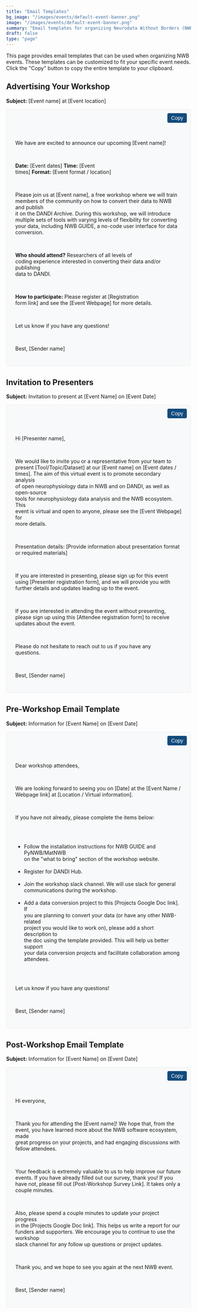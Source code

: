```yaml
---
title: "Email Templates"
bg_image: "/images/events/default-event-banner.png"
image: "/images/events/default-event-banner.png"
summary: "Email templates for organizing Neurodata Without Borders (NWB) events."
draft: false
type: "page"
---
```


<style>
.email-template {
  background-color: #f8f9fa;
  border: 1px solid #e9ecef;
  border-radius: 5px;
  padding: 1.5rem;
  margin-bottom: 2rem;
  position: relative;
}

.copy-btn {
  position: absolute;
  top: 10px;
  right: 10px;
  background-color: #114B7C;
  color: white;
  border: none;
  border-radius: 4px;
  padding: 5px 10px;
  font-size: 14px;
  cursor: pointer;
  transition: background-color 0.3s;
}

.copy-btn:hover {
  background-color: #d17128;
}

.template-content {
  white-space: pre-wrap;
  font-family: "Inter", sans-serif;
  margin-top: 10px;
}
</style>

This page provides email templates that can be used when organizing NWB events. These templates can be customized to fit your specific event needs. Click the "Copy" button to copy the entire template to your clipboard.

<script>
function copyToClipboard(id) {
  const text = document.getElementById(id).innerText;
  navigator.clipboard.writeText(text).then(function() {
    const btn = document.querySelector(`button[onclick="copyToClipboard('${id}')"]`);
    const originalText = btn.innerText;
    btn.innerText = "Copied!";
    setTimeout(function() {
      btn.innerText = originalText;
    }, 2000);
  }).catch(function(err) {
    console.error('Could not copy text: ', err);
  });
}
</script>

## Advertising Your Workshop

**Subject:** [Event name] at [Event location]

<div class="email-template">
  <button class="copy-btn" onclick="copyToClipboard('advertising-template')">Copy</button>
  <div id="advertising-template" class="template-content">

We have are excited to announce our upcoming [Event name]!

**Date:** [Event dates]
**Time:** [Event times]
**Format:** [Event format / location]

Please join us at [Event name], a free workshop where we will train members of the community on how to convert their data to NWB and publish it on the DANDI Archive. During this workshop, we will introduce multiple sets of tools with varying levels of flexibility for converting your data, including NWB GUIDE, a no-code user interface for data conversion.

**Who should attend?**
Researchers of all levels of coding experience interested in converting their data and/or publishing data to DANDI.

**How to participate:**
Please register at [Registration form link] and see the [Event Webpage] for more details.

Let us know if you have any questions!

Best,
[Sender name]</div>
</div>

## Invitation to Presenters

**Subject:** Invitation to present at [Event Name] on [Event Date]

<div class="email-template">
  <button class="copy-btn" onclick="copyToClipboard('invitation-template')">Copy</button>
  <div id="invitation-template" class="template-content">
  
Hi [Presenter name],

We would like to invite you or a representative from your team to present [Tool/Topic/Dataset] at our [Event name] on [Event dates / times]. The aim of this virtual event is to promote secondary analysis of open neurophysiology data in NWB and on DANDI, as well as open-source tools for neurophysiology data analysis and the NWB ecosystem. This event is virtual and open to anyone, please see the [Event Webpage] for more details.

Presentation details: [Provide information about presentation format or required materials]

If you are interested in presenting, please sign up for this event using [Presenter registration form], and we will provide you with further details and updates leading up to the event.

If you are interested in attending the event without presenting, please sign up using this [Attendee registration form] to receive updates about the event.

Please do not hesitate to reach out to us if you have any questions.

Best,
[Sender name]</div>
</div>

## Pre-Workshop Email Template

**Subject:** Information for [Event Name] on [Event Date]

<div class="email-template">
  <button class="copy-btn" onclick="copyToClipboard('pre-workshop-template')">Copy</button>
  <div id="pre-workshop-template" class="template-content">
  
Dear workshop attendees,

We are looking forward to seeing you on [Date] at the [Event Name / Webpage link] at [Location / Virtual information].
 
If you have not already, please complete the items below: 
- Follow the installation instructions for NWB GUIDE and PyNWB/MatNWB on the "what to bring" section of the workshop website.
- Register for DANDI Hub.
- Join the workshop slack channel. We will use slack for general communications during the workshop.
- Add a data conversion project to this [Projects Google Doc link]. If you are planning to convert your data (or have any other NWB-related project you would like to work on), please add a short description to the doc using the template provided. This will help us better support your data conversion projects and facilitate collaboration among attendees.

Let us know if you have any questions!

Best,
[Sender name]</div>
</div>

## Post-Workshop Email Template

**Subject:** Information for [Event Name] on [Event Date]

<div class="email-template">
  <button class="copy-btn" onclick="copyToClipboard('post-workshop-template')">Copy</button>
  <div id="post-workshop-template" class="template-content">

Hi everyone,

Thank you for attending the [Event name]! We hope that, from the event, you have learned more about the NWB software ecosystem, made great progress on your projects, and had engaging discussions with fellow attendees.

Your feedback is extremely valuable to us to help improve our future events. If you have already filled out our survey, thank you! If you have not, please fill out [Post-Workshop Survey Link]. It takes only a couple minutes.

Also, please spend a couple minutes to update your project progress in the [Projects Google Doc link]. This helps us write a report for our funders and supporters. We encourage you to continue to use the workshop slack channel for any follow up questions or project updates.

Thank you, and we hope to see you again at the next NWB event.

Best,
[Sender name]</div>
</div>
